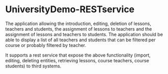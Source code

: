 # UniversityDemo-RESTservice

The application allowing the introduction, editing, deletion of lessons, teachers and students,
the assignment of lessons to teachers and the assignment of lessons and teachers to students.
The application should be able to display a list of all teachers and students that can be filtered per course or
probably filtered by teacher.

It supports a rest service that expose the above functionality
(import, editing, deleting entities, retrieving lessons, course teachers, course students) to third systems.


